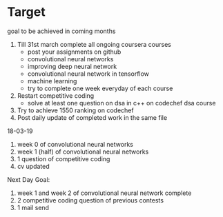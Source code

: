 # Target
goal to be achieved in coming months

1. Till 31st march complete all ongoing coursera courses
   - post your assignments on github
   - convolutional neural networks
   - improving deep neural network
   - convolutional neural network in tensorflow
   - machine learning
   - try to complete one week everyday of each course
2. Restart competitive coding
   - solve at least one question on dsa in c++ on codechef dsa course
3. Try to achieve 1550 ranking on codechef
4. Post daily update of completed work in the same file

18-03-19
1. week 0 of convolutional neural networks
2. week 1 (half) of convolutional neural networks
3. 1 question of competitive coding
4. cv updated

Next Day Goal:
1. week 1 and week 2 of convolutional neural network complete
2. 2 competitive coding question of previous contests
3. 1 mail send
